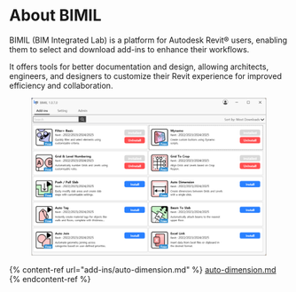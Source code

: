 # About BIMIL

BIMIL (BIM Integrated Lab) is a platform for Autodesk Revit® users, enabling them to select and download add-ins to enhance their workflows.

It offers tools for better documentation and design, allowing architects, engineers, and designers to customize their Revit experience for improved efficiency and collaboration.

<figure><img src=".gitbook/assets/image (1).png" alt=""><figcaption></figcaption></figure>

{% content-ref url="add-ins/auto-dimension.md" %}
[auto-dimension.md](add-ins/auto-dimension.md)
{% endcontent-ref %}

